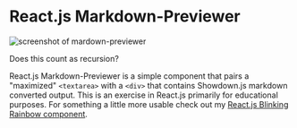 # React.js Markdown-Previewer

![screenshot of mardown-previewer](http://i.imgur.com/Nuv3o3l.png)

Does this count as recursion?

React.js Markdown-Previewer is a simple component that pairs a "maximized" `<textarea>` with a `<div>` that contains Showdown.js markdown converted output. This is an exercise in React.js primarily for educational purposes. For something a little more usable check out my [React.js Blinking Rainbow component](https://github.com/sandals/React-Blinking-Rainbows).
